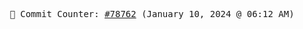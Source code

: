 <p align="center">
    <samp>
        📮 Commit Counter: <a href="https://github.com/Javascript-void0/Javascript-void0/commits/main">#78762</a> (January 10, 2024 @ 06:12 AM)
    </samp>
</p>